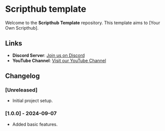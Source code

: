 # Scripthub template

Welcome to the **Scripthub Template** repository. This template aims to [Your Own Scripthub].

## Links

- **Discord Server**: [Join us on Discord](https://discord.com/invite/5a24xYCvWS)
- **YouTube Channel**: [Visit our YouTube Channel](https://www.youtube.com/@EDSTUDIOS000)

## Changelog

### [Unreleased]
- Initial project setup.

### [1.0.0] - 2024-09-07
- Added basic features.
